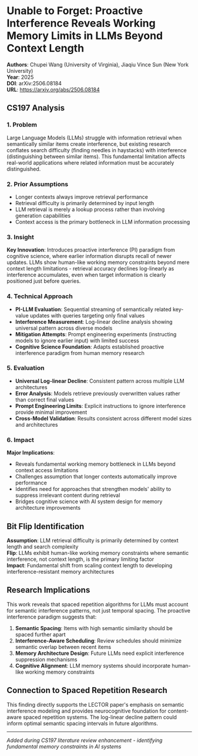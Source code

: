 # Unable to Forget: Proactive Interference Reveals Working Memory Limits in LLMs Beyond Context Length

**Authors**: Chupei Wang (University of Virginia), Jiaqiu Vince Sun (New York University)  
**Year**: 2025  
**DOI**: arXiv:2506.08184  
**URL**: https://arxiv.org/abs/2506.08184

## CS197 Analysis

### 1. Problem
Large Language Models (LLMs) struggle with information retrieval when semantically similar items create interference, but existing research conflates search difficulty (finding needles in haystacks) with interference (distinguishing between similar items). This fundamental limitation affects real-world applications where related information must be accurately distinguished.

### 2. Prior Assumptions
- Longer contexts always improve retrieval performance
- Retrieval difficulty is primarily determined by input length
- LLM retrieval is merely a lookup process rather than involving generation capabilities
- Context access is the primary bottleneck in LLM information processing

### 3. Insight
**Key Innovation**: Introduces proactive interference (PI) paradigm from cognitive science, where earlier information disrupts recall of newer updates. LLMs show human-like working memory constraints beyond mere context length limitations - retrieval accuracy declines log-linearly as interference accumulates, even when target information is clearly positioned just before queries.

### 4. Technical Approach
- **PI-LLM Evaluation**: Sequential streaming of semantically related key-value updates with queries targeting only final values
- **Interference Measurement**: Log-linear decline analysis showing universal pattern across diverse models
- **Mitigation Attempts**: Prompt engineering experiments (instructing models to ignore earlier input) with limited success
- **Cognitive Science Foundation**: Adapts established proactive interference paradigm from human memory research

### 5. Evaluation
- **Universal Log-linear Decline**: Consistent pattern across multiple LLM architectures
- **Error Analysis**: Models retrieve previously overwritten values rather than correct final values
- **Prompt Engineering Limits**: Explicit instructions to ignore interference provide minimal improvement
- **Cross-Model Validation**: Results consistent across different model sizes and architectures

### 6. Impact
**Major Implications**:
- Reveals fundamental working memory bottleneck in LLMs beyond context access limitations
- Challenges assumption that longer contexts automatically improve performance
- Identifies need for approaches that strengthen models' ability to suppress irrelevant content during retrieval
- Bridges cognitive science with AI system design for memory architecture improvements

## Bit Flip Identification

**Assumption**: LLM retrieval difficulty is primarily determined by context length and search complexity  
**Flip**: LLMs exhibit human-like working memory constraints where semantic interference, not context length, is the primary limiting factor  
**Impact**: Fundamental shift from scaling context length to developing interference-resistant memory architectures

## Research Implications

This work reveals that spaced repetition algorithms for LLMs must account for semantic interference patterns, not just temporal spacing. The proactive interference paradigm suggests that:

1. **Semantic Spacing**: Items with high semantic similarity should be spaced further apart
2. **Interference-Aware Scheduling**: Review schedules should minimize semantic overlap between recent items
3. **Memory Architecture Design**: Future LLMs need explicit interference suppression mechanisms
4. **Cognitive Alignment**: LLM memory systems should incorporate human-like working memory constraints

## Connection to Spaced Repetition Research

This finding directly supports the LECTOR paper's emphasis on semantic interference modeling and provides neurocognitive foundation for content-aware spaced repetition systems. The log-linear decline pattern could inform optimal semantic spacing intervals in future algorithms.

---
*Added during CS197 literature review enhancement - identifying fundamental memory constraints in AI systems*